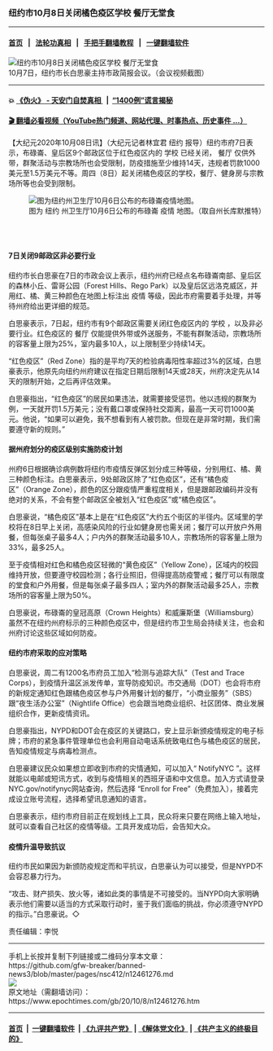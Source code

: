 ### 纽约市10月8日关闭橘色疫区学校 餐厅无堂食
------------------------

#### [首页](https://github.com/gfw-breaker/banned-news3/blob/master/README.md) &nbsp;&nbsp;|&nbsp;&nbsp; [法轮功真相](https://github.com/begood0513/basic/blob/master/README.md)  &nbsp;&nbsp;|&nbsp;&nbsp; [手把手翻墙教程](https://github.com/gfw-breaker/guides/wiki)  &nbsp;&nbsp;|&nbsp;&nbsp; [一键翻墙软件](https://github.com/gfw-breaker/nogfw/blob/master/README.md)  



<div><img alt="纽约市10月8日关闭橘色疫区学校 餐厅无堂食" class="attachment-djy_600_400 size-djy_600_400 wp-post-image" src="https://i.epochtimes.com/assets/uploads/2020/10/89c6d7f4e74b3a845bbe306bedf58d67-600x400.jpg"/>
<div class="caption">
 10月7日，纽约市长白思豪主持市政简报会议。（会议视频截图）
</div></div><hr/>

#### 💥 [《伪火》 - 天安门自焚真相 ](http://158.247.195.190:10000/videos/blog/weihuo.html)&nbsp; |&nbsp; [“1400例”谎言揭秘  ](http://158.247.195.190:10000/videos/blog/jiexi1400.html)

#### [ 🎬  翻墙必看视频（YouTube热门频道、网站代理、时事热点、历史事件 ...）](https://github.com/gfw-breaker/links/blob/master/banned.md)

<div><p>
 【大纪元2020年10月08日讯】（大纪元记者林宜君
 <ok href="https://www.epochtimes.com/gb/tag/%E7%BA%BD%E7%BA%A6.html">
  纽约
 </ok>
 报导）纽约市府7日表示，布碌崙、皇后区9个邮政区位于红色疫区内的
 <ok href="https://www.epochtimes.com/gb/tag/%E5%AD%A6%E6%A0%A1.html">
  学校
 </ok>
 已经关闭，
 <ok href="https://www.epochtimes.com/gb/tag/%E9%A4%90%E5%8E%85.html">
  餐厅
 </ok>
 仅供外带，群聚活动与宗教场所也会受限制，防疫措施至少维持14天，违规者罚款1000美元至1.5万美元不等。周四（8日）起关闭橘色疫区的学校，餐厅、健身房与宗教场所等也会受到限制。
</p>
<figure class="wp-caption aligncenter" id="12461279" style="width: 500px">
 <img alt="图为纽约州卫生厅10月6日公布的布碌崙疫情地图。" src="https://i.epochtimes.com/assets/uploads/2020/10/a07d73c85a339230196c6859c9d7db5d-450x348.jpeg"/>
 <br/><figcaption class="wp-caption-text">
  图为
  <ok href="https://www.epochtimes.com/gb/tag/%E7%BA%BD%E7%BA%A6.html">
   纽约
  </ok>
  州卫生厅10月6日公布的布碌崙
  <ok href="https://www.epochtimes.com/gb/tag/%E7%96%AB%E6%83%85.html">
   疫情
  </ok>
  地图。（取自州长库默推特）
 </figcaption><br/>
</figure><br/>
<h4>
 7日关闭9邮政区非必要行业
</h4>
<p>
 纽约市长白思豪在7日的市政会议上表示，纽约州府已经点名布碌崙南部、皇后区的森林小丘、雷哥公园（Forest Hills、Rego Park）以及皇后区远洛克威区，并用红、橘、黄三种颜色在地图上标注出
 <ok href="https://www.epochtimes.com/gb/tag/%E7%96%AB%E6%83%85.html">
  疫情
 </ok>
 等级，因此市府需要着手处理，并等待州府给出更详细的规范。
</p>
<p>
 白思豪表示，7日起，纽约市有9个邮政区需要关闭红色疫区内的
 <ok href="https://www.epochtimes.com/gb/tag/%E5%AD%A6%E6%A0%A1.html">
  学校
 </ok>
 ，以及非必要行业。红色疫区的
 <ok href="https://www.epochtimes.com/gb/tag/%E9%A4%90%E5%8E%85.html">
  餐厅
 </ok>
 仅能提供外带或外送服务，不能有群聚活动，宗教场所的容客量上限为25%，室内最多10人，以上限制至少持续14天。
</p>
<p>
 “红色疫区”（Red Zone）指的是平均7天的检验病毒阳性率超过3%的区域，白思豪表示，他原先向纽约州府建议在指定日期后限制14天或28天，州府决定先从14天的限制开始，之后再评估效果。
</p>
<p>
 白思豪指出，“红色疫区”的居民如果违法，就需要接受惩罚。他以违规的群聚为例，一天就开罚1.5万美元；没有戴口罩或保持社交距离，最高一天可罚1000美元。他说，“如果可以避免，我不想看到有人被罚款。但现在是非常时期，我们需要遵守新的规则。”
</p>
<h4>
 据州府划分的疫区级别实施防疫计划
</h4>
<p>
 州府6日根据确诊病例数将纽约市疫情反弹区划分成三种等级，分别用红、橘、黄三种颜色标注。白思豪表示，9处邮政区除了“红色疫区”，还有“橘色疫区”（Orange Zone），颜色的区分跟疫情严重程度相关，但是跟邮政编码并没有绝对的关系，不会有整个邮政区全被划入“红色疫区”或“橘色疫区”。
</p>
<p>
 白思豪说，“橘色疫区”基本上是在“红色疫区”大约五个街区的半径内。区域里的学校将在8日早上关闭，高感染风险的行业如健身房也需关闭；餐厅可以开放户外用餐，但每张桌子最多4人；户内外的群聚活动最多10人，宗教场所的容客量上限为33%，最多25人。
</p>
<p>
 至于疫情相对红色和橘色疫区轻微的“黄色疫区”（Yellow Zone），区域内的校园维持开放，但要遵守校园检测；各行业照旧，但得提高防疫警戒；餐厅可以有限度的堂食和户外用餐，但是每张桌子最多四人；室内外的群聚活动最多25人，宗教场所的容客量上限为50%。
</p>
<p>
 白思豪说，布碌崙的皇冠高原（Crown Heights）和威廉斯堡（Williamsburg）虽然不在纽约州府标示的三种颜色疫区中，但是纽约市卫生局会持续关注，也会和州府讨论这些区域如何防疫。
</p>
<h4>
 纽约市府采取的应对策略
</h4>
<p>
 白思豪说，周二有1200名市府员工加入“检测与追踪大队”（Test and Trace Corps），到疫情升温区派发传单，宣导防疫知识。市交通局（DOT）也会将市府的新规定通知红色跟橘色疫区参与户外用餐计划的餐厅，“小商业服务”（SBS）跟“夜生活办公室”（Nightlife Office）也会跟当地商业组织、社区团体、商业发展组织合作，更新疫情资讯。
</p>
<p>
 白思豪指出，NYPD和DOT会在疫区的关键路口，安上显示新颁疫情规定的电子标牌；市府的紧急事件管理单位也会利用自动电话系统致电红色与橘色疫区的居民，告知疫情规定与病毒检测点。
</p>
<p>
 白思豪建议民众如果想立即收到市府的灾情通知，可以加入“ NotifyNYC ”。这样就能以电邮或短讯方式，收到与疫情相关的西班牙语和中文信息。加入方式请登录NYC.gov/notifynyc网站查询，然后选择 “Enroll for Free”（免费加入），接着完成设立账号流程，选择希望讯息通知的语言。
</p>
<p>
 白思豪表示，纽约市府目前正在规划线上工具，民众将来只要在网络上输入地址，就可以查看自己社区的疫情等级。工具开发成功后，会告知大众。
</p>
<h4>
 疫情升温导致抗议
</h4>
<p>
 纽约市民如果因为新颁防疫规定而和平抗议，白思豪认为可以接受，但是NYPD不会容忍暴力行为。
</p>
<p>
 “攻击、财产损失、放火等，诸如此类的事情是不可接受的。当NYPD向大家明确表示他们需要以适当的方式采取行动时，鉴于我们面临的挑战，你必须遵守NYPD的指示。”白思豪说。◇
</p>
<p>
 责任编辑：李悦
</p>
</div>
<hr/>
手机上长按并复制下列链接或二维码分享本文章：<br/>
https://github.com/gfw-breaker/banned-news3/blob/master/pages/nsc412/n12461276.md <br/>
<a href='https://github.com/gfw-breaker/banned-news3/blob/master/pages/nsc412/n12461276.md'><img src='https://github.com/gfw-breaker/banned-news3/blob/master/pages/nsc412/n12461276.md.png'/></a> <br/>
原文地址（需翻墙访问）：https://www.epochtimes.com/gb/20/10/8/n12461276.htm


------------------------
#### [首页](https://github.com/gfw-breaker/banned-news3/blob/master/README.md) &nbsp;|&nbsp; [一键翻墙软件](https://github.com/gfw-breaker/nogfw/blob/master/README.md) &nbsp;| [《九评共产党》](https://github.com/gfw-breaker/9ping.md/blob/master/README.md#九评之一评共产党是什么) | [《解体党文化》](https://github.com/gfw-breaker/jtdwh.md/blob/master/README.md) | [《共产主义的终极目的》](https://github.com/gfw-breaker/gczydzjmd.md/blob/master/README.md)


<img src='http://gfw-breaker.win/banned-news3/pages/nsc412/n12461276.md' width='0px' height='0px'/>